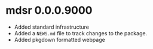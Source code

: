 # mdsr 0.0.0.9000
* Added standard infrastructure
* Added a `NEWS.md` file to track changes to the package.
* Added pkgdown formatted webpage  



